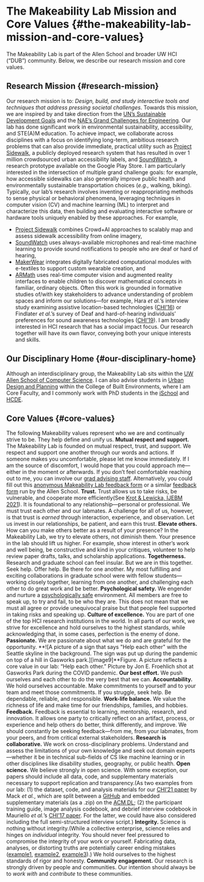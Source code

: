 # The Makeability Lab Mission and Core Values {#the-makeability-lab-mission-and-core-values}
The Makeability Lab is part of the Allen School and broader UW HCI (“DUB”) community. Below, we describe our research mission and core values.
## Research Mission {#research-mission}
Our research mission is to:
*Design, build, and study interactive tools and techniques that address pressing societal challenges*.
Towards this mission, we are inspired by and take direction from the [UN’s Sustainable Development Goals](http://www.engineeringchallenges.org/) and the [NAE’s Grand Challenges for Engineering](http://www.engineeringchallenges.org/). Our lab has done significant work in environmental sustainability, accessibility, and STE(A)M education.
To achieve impact, we collaborate across disciplines with a focus on identifying long-term, ambitious research problems that can also provide immediate, practical utility such as [Project Sidewalk](https://projectsidewalk.org/), a publicly deployed research system that has resulted in over 1 million crowdsourced urban accessibility labels, and [SoundWatch](https://makeabilitylab.cs.washington.edu/project/soundwatch/), a research prototype available on the Google Play Store. I am particularly interested in the intersection of multiple grand challenge goals: for example, how accessible sidewalks can also generally improve public health and environmentally sustainable transportation choices (*e.g.,* walking, biking).
Typically, our lab’s research involves inventing or reappropriating methods to sense physical or behavioral phenomena, leveraging techniques in computer vision (CV) and machine learning (ML) to interpret and characterize this data, then building and evaluating interactive software or hardware tools uniquely enabled by these approaches. For example,
- [Project Sidewalk](http://projectsidewalk.org) combines Crowd+AI approaches to scalably map and assess sidewalk accessibility from online imagery,
- [SoundWatch](https://makeabilitylab.cs.washington.edu/project/soundwatch/) uses always-available microphones and real-time machine learning to provide sound notifications to people who are deaf or hard of hearing,
- [MakerWear](https://makeabilitylab.cs.washington.edu/projects/makerwear/) integrates digitally fabricated computational modules with e-textiles to support custom wearable creation, and
- [ARMath](https://makeabilitylab.cs.washington.edu/project/armath/) uses real-time computer vision and augmented reality interfaces to enable children to discover mathematical concepts in familiar, ordinary objects.
Often this work is grounded in formative studies of/with key stakeholders to advance understanding of problem spaces and inform our solutions—for example, Hara *et al.*’s interview study examining assistive location-based technologies ([CHI’16](https://makeabilitylab.cs.washington.edu/media/publications/Hara_TheDesignOfAssistiveLocationBasedTechnologiesForPeopleWithAmbulatoryDisabilitiesAFormativeStudy_2016.pdf)) or Findlater *et al*.’s survey of Deaf and hard-of-hearing individuals’ preferences for sound awareness technologies ([CHI’19](https://makeabilitylab.cs.washington.edu/media/publications/Findlater_DeafAndHardOfHearingIndividualsPreferencesForWearableAndMobileSoundAwarenessTechnologies_2019.pdf)).
I am broadly interested in HCI research that has a social impact focus. Our research together will have its own flavor, conveying both your unique interests and skills.
## Our Disciplinary Home {#our-disciplinary-home}
Although an interdisciplinary group, the Makeability Lab sits within the [UW Allen School of Computer Science](https://www.cs.washington.edu/). I can also advise students in [Urban Design and Planning](https://urbdp.be.uw.edu/) within the College of Built Environments, where I am Core Faculty, and I commonly work with PhD students in the [iSchool](https://ischool.uw.edu/) and [HCDE](https://www.hcde.washington.edu/).
## Core Values {#core-values}
The following Makeability values represent who we are and continually strive to be. They help define and unify us.
**Mutual respect and support.** The Makeability Lab is founded on mutual respect, trust, and support. We respect and support one another through our words and actions. If someone makes you uncomfortable, please let me know immediately. If I am the source of discomfort, I would hope that you could approach me—either in the moment or afterwards. If you don’t feel comfortable reaching out to me, you can involve our [grad advising staff](https://www.cs.washington.edu/academics/phd/advising). Alternatively, you could fill out this [anonymous Makeability Lab feedback form](https://forms.gle/bS4oqmEkhABBP9gT8) or a similar [feedback form](https://feedback.cs.washington.edu/) run by the Allen School.
**Trust.** Trust allows us to take risks, be vulnerable, and cooperate more efficiently(See [Krot & Lewicka, IJEBM 2021](https://www.proquest.com/openview/dae58a84335b41d80fa73220e080beb3/1?pq-origsite=gscholar&cbl=237699)). It is foundational to any relationship—personal or professional. We must trust each other and our labmates. A challenge for all of us, however, is that trust is *earned* through interaction, experience, and observation. Let us invest in our relationships, be patient, and earn this trust.
**Elevate others.** How can you make others better as a result of your presence? In the Makeability Lab, we try to elevate others, not diminish them. Your presence in the lab should lift us higher. For example, show interest in other’s work and well being, be constructive and kind in your critiques, volunteer to help review paper drafts, talks, and scholarship applications.
**Togetherness.** Research and graduate school can feel insular. But we are in this together. Seek help. Offer help. Be there for one another. My most fulfilling and exciting collaborations in graduate school were with fellow students—working closely together, learning from one another, and challenging each other to do great work and be better.
**Psychological safety.** We engender and nurture a [psychologically safe](https://www.strategy-business.com/article/How-Fearless-Organizations-Succeed) environment. All members are free to speak up, to try and fail, to be who they are. This does not mean that we must all agree or provide unequivocal praise but that people feel supported in taking risks and speaking up.
**Culture of excellence.** You are part of one of the top HCI research institutions in the world. In all parts of our work, we strive for excellence and hold ourselves to the highest standards, while acknowledging that, in some cases, perfection is the enemy of done.
**Passionate.** We are passionate about what we do and are grateful for the opportunity.
**![A picture of a sign that says "Help each other" with the Seattle skyline in the background. The sign was put up during the pandemic on top of a hill in Gasworks park.][image9]**Figure. A picture reflects a core value in our lab: “Help each other.” Picture by Jon E. Froehlich shot at Gasworks Park during the COVID pandemic.
**Our best effort.** We push ourselves and each other to do the very best that we can.
**Accountability.** We hold ourselves accountable. Make commitments to yourself and to your team and meet those commitments. If you struggle, seek help. Be dependable, reliable, and responsible.
**Work-life balance.** We value the richness of life and make time for our friendships, families, and hobbies.
**Feedback.** Feedback is essential to learning, mentorship, research, and innovation. It allows one party to critically reflect on an artifact, process, or experience and help others do better, think differently, and improve. We should constantly be seeking feedback—from me, from your labmates, from your peers, and from critical external stakeholders.
**Research is collaborative.** We work on cross-disciplinary problems. Understand and assess the limitations of your own knowledge and seek out domain experts—whether it be in technical sub-fields of CS like machine learning or in other disciplines like disability studies, geography, or public health.
**Open science.** We believe strongly in open science. With some exception, our papers should include all data, code, and supplementary materials necessary to support replication and transparency.(As two examples from our lab: (1) the dataset, code, and analysis materials for our [CHI’21 paper](https://dl.acm.org/doi/10.1145/3411764.3445412) by Mack *et al.*, which are split between a [GitHub](https://github.com/makeabilitylab/accessibility-literature-survey) and embedded supplementary materials (as a .zip) on the [ACM DL](https://dl.acm.org/doi/10.1145/3411764.3445412); (2) the participant training guide, image analysis codebook, and debrief interview codebook in Mauriello *et al.*’s [CHI’17 paper](https://dl.acm.org/doi/10.1145/3025453.3025471). For the latter, we could have also considered including the full semi-structured interview script.)
**Integrity.** Science is nothing without integrity.(While a collective enterprise, science relies and hinges on *individual* integrity. You should never feel pressured to compromise the integrity of your work or yourself. Fabricating data, analyses, or distorting truths are potentially career ending mistakes ([example1](https://www.thecut.com/2015/05/how-a-grad-student-uncovered-a-huge-fraud.html), [example2](https://www.npr.org/sections/thesalt/2018/09/26/651849441/cornell-food-researchers-downfall-raises-larger-questions-for-science), [example3](https://www.sciencemag.org/news/2021/08/fraudulent-data-set-raise-questions-about-superstar-honesty-researcher)).) We hold ourselves to the highest standards of rigor and honesty.
**Community engagement.** Our research is strongly driven by people and communities. Our intention should always be to *work with* and *contribute* to these communities.
